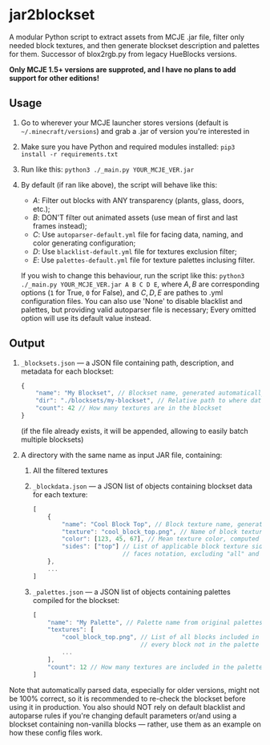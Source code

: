 # jar2blockset

A modular Python script to extract assets from MCJE .jar file, filter only needed block textures, and then generate blockset description and palettes for them. Successor of blox2rgb.py from legacy HueBlocks versions.

**Only MCJE 1.5+ versions are supproted, and I have no plans to add support for other editions!**


## Usage

1. Go to wherever your MCJE launcher stores versions (default is `~/.minecraft/versions`) and grab a .jar of version you're interested in

2. Make sure you have Python and required modules installed: `pip3 install -r requirements.txt`

3. Run like this: `python3 ./_main.py YOUR_MCJE_VER.jar`

4. By default (if ran like above), the script will behave like this:

    - $A:$ Filter out blocks with ANY transparency (plants, glass, doors, etc.);
    - $B:$ DON'T filter out animated assets (use mean of first and last frames instead);
    - $C:$ Use `autoparser-default.yml` file for facing data, naming, and color generating configuration;
    - $D:$ Use `blacklist-default.yml` file for textures exclusion filter;
    - $E:$ Use `palettes-default.yml` file for texture palettes inclusing filter.

    If you wish to change this behaviour, run the script like this: `python3 ./_main.py YOUR_MCJE_VER.jar A B C D E`, where $A,B$ are corresponding options (`1` for True, `0` for False), and $C,D,E$ are pathes to .yml configuration files. You can also use 'None' to disable blacklist and palettes, but providing valid autoparser file is necessary; Every omitted option will use its default value instead. 


## Output

1. `_blocksets.json` — a JSON file containing path, description, and metadata for each blockset:
    ```js
    {
        "name": "My Blockset", // Blockset name, generated automatically
        "dir": "./blocksets/my-blockset", // Relative path to where data & textures are stored
        "count": 42 // How many textures are in the blockset
    }
    ```
    (if the file already exists, it will be appended, allowing to easily batch multiple blocksets)

2. A directory with the same name as input JAR file, containing:

    1. All the filtered textures

    2. `_blockdata.json` — a JSON list of objects containing blockset data for each texture:
        ```js
        [
            {
                "name": "Cool Block Top", // Block texture name, generated automatically
                "texture": "cool_block_top.png", // Name of block texture with .png extension
                "color": [123, 45, 67], // Mean texture color, computed automatically
                "sides": ["top"] // List of applicable block texture sides in OptiFine CTM
                                 // faces notation, excluding "all" and "sides" options.
            },
            ...
        ]
        ```

    3. `_palettes.json` — a JSON list of objects containing palettes compiled for the blockset:
        ```js
        [
            "name": "My Palette", // Palette name from original palettes file
            "textures": [
                "cool_block_top.png", // List of all blocks included in the palette;
                                      // every block not in the palette will be ignored.
                ...
            ],
            "count": 12 // How many textures are included in the palette
        ]
        ```

Note that automatically parsed data, especially for older versions, might not be 100% correct, so it is recommended to re-check the blockset before using it in production. You also should NOT rely on default blacklist and autoparse rules if you're changing default parameters or/and using a blockset containing non-vanilla blocks — rather, use them as an example on how these config files work.
